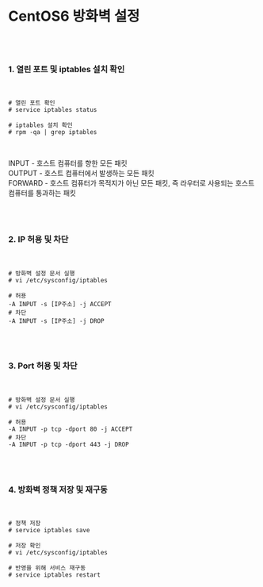 <h1>CentOS6 방화벽 설정</h1>
<br><br>


<h3>1. 열린 포트 및 iptables 설치 확인</h3>
<br>

<pre><code># 열린 포트 확인
# service iptables status

# iptables 설치 확인
# rpm -qa | grep iptables</code></pre>
<br>

<p>INPUT - 호스트 컴퓨터를 향한 모든 패킷<br>
OUTPUT - 호스트 컴퓨터에서 발생하는 모든 패킷<br>
FORWARD - 호스트 컴퓨터가 목적지가 아닌 모든 패킷, 즉 라우터로 사용되는 호스트 컴퓨터를 통과하는 패킷</p>
<br><br>


<h3>2. IP 허용 및 차단</h3>
<br>

<pre><code># 방화벽 설정 문서 실행
# vi /etc/sysconfig/iptables

# 허용
-A INPUT -s [IP주소] -j ACCEPT
# 차단
-A INPUT -s [IP주소] -j DROP</code></pre>
<br><br>


<h3>3. Port 허용 및 차단</h3>
<br>

<pre><code># 방화벽 설정 문서 실행
# vi /etc/sysconfig/iptables

# 허용
-A INPUT -p tcp -dport 80 -j ACCEPT
# 차단
-A INPUT -p tcp -dport 443 -j DROP</code></pre>
<br><br>


<h3>4. 방화벽 정책 저장 및 재구동</h3>
<br>

<pre><code># 정책 저장
# service iptables save

# 저장 확인
# vi /etc/sysconfig/iptables

# 반영을 위해 서비스 재구동
# service iptables restart
